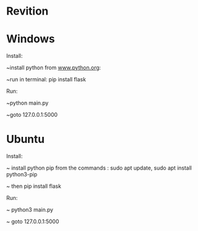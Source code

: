 # Revition
# Windows
Install:

  ~install python from www.python.org:
  
  ~run in terminal: pip install flask

Run:

  ~python main.py

  ~goto 127.0.0.1:5000

# Ubuntu
Install:

  ~ install python pip from the commands : sudo apt update, sudo apt install python3-pip

  ~ then pip install flask

Run:

  ~ python3 main.py

  ~ goto 127.0.0.1:5000
